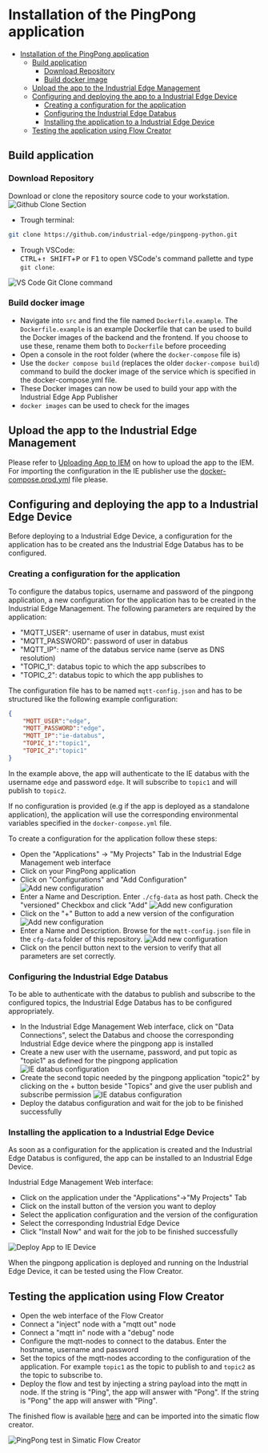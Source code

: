 
# Installation of the PingPong application

- [Installation of the PingPong application](#installation-of-the-pingpong-application)
  - [Build application](#build-application)
    - [Download Repository](#download-repository)
    - [Build docker image](#build-docker-image)
  - [Upload the app to the Industrial Edge Management](#upload-the-app-to-the-industrial-edge-management)
  - [Configuring and deploying the app to a Industrial Edge Device](#configuring-and-deploying-the-app-to-a-industrial-edge-device)
    - [Creating a configuration for the application](#creating-a-configuration-for-the-application)
    - [Configuring the Industrial Edge Databus](#configuring-the-industrial-edge-databus)
    - [Installing the application to a Industrial Edge Device](#installing-the-application-to-a-industrial-edge-device)
  - [Testing the application using Flow Creator](#testing-the-application-using-flow-creator)

## Build application

### Download Repository

Download or clone the repository source code to your workstation.  
![Github Clone Section](graphics/clonerepo.png)


* Trough terminal:
```bash
git clone https://github.com/industrial-edge/pingpong-python.git
```

* Trough VSCode:  
<kbd>CTRL</kbd>+<kbd>&uarr; SHIFT</kbd>+<kbd>P</kbd> or <kbd>F1</kbd> to open VSCode's command pallette and type `git clone`:

![VS Code Git Clone command](graphics/git.png)

### Build docker image

- Navigate into `src` and find the file named `Dockerfile.example`. The `Dockerfile.example` is an example Dockerfile that can be used to build the Docker images of the backend and the frontend. If you choose to use these, rename them both to `Dockerfile` before proceeding
- Open a console in the root folder (where the `docker-compose` file is)
- Use the `docker compose build` (replaces the older `docker-compose build`) command to build the docker image of the service which is specified in the docker-compose.yml file.
- These Docker images can now be used to build your app with the Industrial Edge App Publisher
- `docker images` can be used to check for the images

## Upload the app to the Industrial Edge Management

Please refer to [Uploading App to IEM](https://github.com/industrial-edge/upload-app-to-industrial-edge-management) on how to upload the app to the IEM. For importing the configuration in the IE publisher use the [docker-compose.prod.yml](../docker-compose.prod.yml) file please.

## Configuring and deploying the app to a Industrial Edge Device

Before deploying to a Industrial Edge Device, a configuration for the application has to be created ans the Industrial Edge Databus has to be configured.

### Creating a configuration for the application

To configure the databus topics, username and password of the pingpong application, a new configuration for the application has to be created in the Industrial Edge Management. The following parameters are required by the application:

- "MQTT_USER": username of user in databus, must exist
- "MQTT_PASSWORD": password of user in databus
- "MQTT_IP": name of the databus service name (serve as DNS resolution)
- "TOPIC_1": databus topic to which the app subscribes to
- "TOPIC_2": databus topic to which the app publishes to

The configuration file has to be named `mqtt-config.json` and has to be structured like the following example configuration:

```json
{
    "MQTT_USER":"edge",
    "MQTT_PASSWORD":"edge",
    "MQTT_IP":"ie-databus",
    "TOPIC_1":"topic1",
    "TOPIC_2":"topic1"
}
```

In the example above, the app will authenticate to the IE databus with the username `edge` and password `edge`. It will subscribe to `topic1` and will publish to `topic2`.

If no configuration is provided (e.g if the app is deployed as a standalone application), the application will use the corresponding environmental variables specified in the `docker-compose.yml` file.

To create a configuration for the application follow these steps:

- Open the "Applications" -> "My Projects" Tab in the Industrial Edge Management web interface
- Click on your PingPong application
- Click on "Configurations" and "Add Configuration"
![Add new configuration](./graphics/add_config_file.png)
- Enter a Name and Description. Enter `./cfg-data` as host path. Check the "versioned" Checkbox and click "Add"
![Add new configuration](./graphics/add_config_file_parameters.png)
- Click on the "+" Button to add a new version of the configuration
![Add new configuration](./graphics/add_config_file_version.png)
- Enter a Name and Description. Browse for the `mqtt-config.json` file in the `cfg-data` folder of this repository.
![Add new configuration](./graphics/add_config_file_version_details.png)
- Click on the pencil button next to the version to verify that all parameters are set correctly.


### Configuring the Industrial Edge Databus

To be able to authenticate with the databus to publish and subscribe to the configured topics, the Industrial Edge Databus has to be configured appropriately.

- In the Industrial Edge Management Web interface, click on "Data Connections", select the Databus and choose the corresponding Industrial Edge device where the pingpong app is installed
- Create a new user with the username, password, and put topic as "topic1" as defined for the pingpong application
![IE databus configuration](./graphics/databus_config_initial.png)
- Create the second topic needed by the pingpong application "topic2" by clicking on the + button beside "Topics" and give the user publish and subscribe permission
![IE databus configuration](./graphics/databus_config_topic2.png)
- Deploy the databus configuration and wait for the job to be finished successfully

### Installing the application to a Industrial Edge Device

As soon as a configuration for the application is created and the Industrial Edge Databus is configured, the app can be installed to an Industrial Edge Device.

Industrial Edge Management Web interface:

- Click on the application under the "Applications"->"My Projects" Tab
- Click on the install button of the version you want to deploy
- Select the application configuration and the version of the configuration
- Select the corresponding Industrial Edge Device
- Click "Install Now" and wait for the job to be finished successfully

![Deploy App to IE Device](./graphics/deploy_to_edge_device.png)

When the pingpong application is deployed and running on the Industrial Edge Device, it can be tested using the Flow Creator.

## Testing the application using Flow Creator

- Open the web interface of the Flow Creator
- Connect a "inject" node with a "mqtt out" node
- Connect a "mqtt in" node with a "debug" node
- Configure the mqtt-nodes to connect to the databus. Enter the hostname, username and password
- Set the topics of the mqtt-nodes according to the configuration of the application. For example `topic1` as the topic to publish to and `topic2` as the topic to subscribe to.
- Deploy the flow and test by injecting a string payload into the mqtt in node. If the string is "Ping", the app will answer with "Pong". If the string is "Pong" the app will answer with "Ping".

The finished flow is available [here](./src/SFC-flows/Pingpong-testing.json) and can be imported into the simatic flow creator.

![PingPong test in Simatic Flow Creator](./graphics/pingpong-flowcreator.png)
